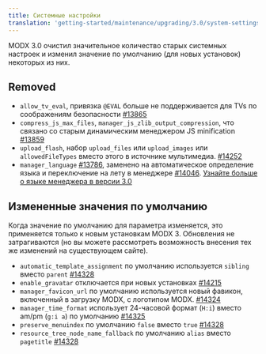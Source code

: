 ```yaml
---
title: Системные настройки
translation: 'getting-started/maintenance/upgrading/3.0/system-settings'
---
```


MODX 3.0 очистил значительное количество старых системных настроек и изменил значение по умолчанию (для новых установок) некоторых из них.

## Removed

- `allow_tv_eval`, привязка `@EVAL` больше не поддерживается для TVs по соображениям безопасности [#13865](https://github.com/modxcms/revolution/pull/13865)
- `compress_js_max_files`, `manager_js_zlib_output_compression`, что связано со старым динамическим менеджером JS minification [#13859](https://github.com/modxcms/revolution/pull/13859)
- `upload_flash`, набор `upload_files` или `upload_images` или `allowedFileTypes` вместо этого в источнике мультимедиа. [#14252](https://github.com/modxcms/revolution/pull/14252)
- `manager_language` [#13786](https://github.com/modxcms/revolution/pull/13786), заменено на автоматическое определение языка и переключение на лету в менеджере [#14046](https://github.com/modxcms/revolution/pull/14046). [Узнайте больше о языке менеджера в версии 3.0](./manager-language)

## Измененные значения по умолчанию

Когда значение по умолчанию для параметра изменяется, это применяется только к новым установкам MODX 3. Обновления не затрагиваются (но вы можете рассмотреть возможность внесения тех же изменений на существующем сайте).

- `automatic_template_assignment` по умолчанию используется `sibling` вместо `parent` [#14328](https://github.com/modxcms/revolution/pull/14328)
- `enable_gravatar` отключается при новых установках [#14215](https://github.com/modxcms/revolution/pull/14215)
- `manager_favicon_url` по умолчанию используется новый фавикон, включенный в загрузку MODX, с логотипом MODX. [#14324](https://github.com/modxcms/revolution/pull/14324)
- `manager_time_format` использует 24-часовой формат (`H:i`) вместо am/pm (`g:i a`) по умолчанию [#14325](https://github.com/modxcms/revolution/pull/14325)
- `preserve_menuindex` по умолчанию `false` вместо `true` [#14328](https://github.com/modxcms/revolution/pull/14328)
- `resource_tree_node_name_fallback` по умолчанию `alias` вместо `pagetitle` [#14328](https://github.com/modxcms/revolution/pull/14328)
